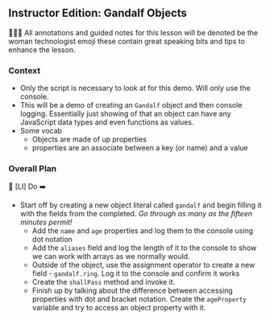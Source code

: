 ## Instructor Edition: Gandalf Objects

👩🏻‍💻 All annotations and guided notes for this lesson will be denoted be the woman technologist emoji these contain great speaking bits and tips to enhance the lesson.

### Context

- Only the script is necessary to look at for this demo. Will only use the console.
- This will be a demo of creating an `Gandalf` object and then console logging. Essentially just showing of that an object can have any JavaScript data types and even functions as values.
- Some vocab
  - Objects are made of up properties
  - properties are an associate between a key (or name) and a value

### Overall Plan

💬 [LI] Do ➡️

- Start off by creating a new object literal called `gandalf` and begin filling it with the fields from the completed. _Go through as many as the fifteen minutes permit!_
  - Add the `name` and `age` properties and log them to the console using dot notation
  - Add the `aliases` field and log the length of it to the console to show we can work with arrays as we normally would.
  - Outside of the object, use the assignment operator to create a new field - `gandalf.ring`. Log it to the console and confirm it works
  - Create the `shallPass` method and invoke it.
  - Finish up by talking about the difference between accessing properties with dot and bracket notation. Create the `ageProperty` variable and try to access an object property with it.
